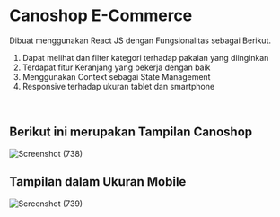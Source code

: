 # Canoshop E-Commerce

Dibuat menggunakan React JS dengan Fungsionalitas sebagai Berikut. 
1. Dapat melihat dan filter kategori terhadap pakaian yang diinginkan
2. Terdapat fitur Keranjang yang bekerja dengan baik
3. Menggunakan Context sebagai State Management
4. Responsive terhadap ukuran tablet dan smartphone
<br />

## Berikut ini merupakan Tampilan Canoshop


![Screenshot (738)](https://user-images.githubusercontent.com/64438437/207777248-0c5f6c1a-f505-43c2-b377-b54bbac4fb05.png)

## Tampilan dalam Ukuran Mobile
![Screenshot (739)](https://user-images.githubusercontent.com/64438437/207777310-7be12bf9-e430-4fcd-8b3c-7a837f86509b.png)

